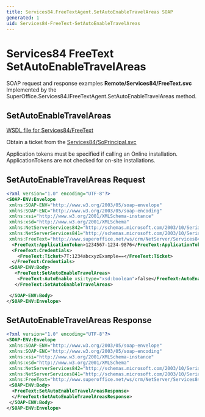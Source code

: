 ```yaml
---
title: Services84.FreeTextAgent.SetAutoEnableTravelAreas SOAP
generated: 1
uid: Services84-FreeText-SetAutoEnableTravelAreas
---
```


# Services84 FreeText SetAutoEnableTravelAreas

SOAP request and response examples **Remote/Services84/FreeText.svc**
Implemented by the <see cref="M:SuperOffice.Services84.IFreeTextAgent.SetAutoEnableTravelAreas">SuperOffice.Services84.IFreeTextAgent.SetAutoEnableTravelAreas</see> method.

## SetAutoEnableTravelAreas

[WSDL file for Services84/FreeText](../Services84-FreeText.md)

Obtain a ticket from the [Services84/SoPrincipal.svc](../SoPrincipal/index.md)

Application tokens must be specified if calling an Online installation. ApplicationTokens are not checked for on-site installations.

## SetAutoEnableTravelAreas Request

```xml
<?xml version="1.0" encoding="UTF-8"?>
<SOAP-ENV:Envelope
 xmlns:SOAP-ENV="http://www.w3.org/2003/05/soap-envelope"
 xmlns:SOAP-ENC="http://www.w3.org/2003/05/soap-encoding"
 xmlns:xsi="http://www.w3.org/2001/XMLSchema-instance"
 xmlns:xsd="http://www.w3.org/2001/XMLSchema"
 xmlns:NetServerServices842="http://schemas.microsoft.com/2003/10/Serialization/Arrays"
 xmlns:NetServerServices841="http://schemas.microsoft.com/2003/10/Serialization/"
 xmlns:FreeText="http://www.superoffice.net/ws/crm/NetServer/Services84">
  <FreeText:ApplicationToken>1234567-1234-9876</FreeText:ApplicationToken>
  <FreeText:Credentials>
    <FreeText:Ticket>7T:1234abcxyzExample==</FreeText:Ticket>
  </FreeText:Credentials>
 <SOAP-ENV:Body>
   <FreeText:SetAutoEnableTravelAreas>
    <FreeText:AutoEnable xsi:type="xsd:boolean">false</FreeText:AutoEnable>
   </FreeText:SetAutoEnableTravelAreas>

 </SOAP-ENV:Body>
</SOAP-ENV:Envelope>

```

## SetAutoEnableTravelAreas Response

```xml
<?xml version="1.0" encoding="UTF-8"?>
<SOAP-ENV:Envelope
 xmlns:SOAP-ENV="http://www.w3.org/2003/05/soap-envelope"
 xmlns:SOAP-ENC="http://www.w3.org/2003/05/soap-encoding"
 xmlns:xsi="http://www.w3.org/2001/XMLSchema-instance"
 xmlns:xsd="http://www.w3.org/2001/XMLSchema"
 xmlns:NetServerServices842="http://schemas.microsoft.com/2003/10/Serialization/Arrays"
 xmlns:NetServerServices841="http://schemas.microsoft.com/2003/10/Serialization/"
 xmlns:FreeText="http://www.superoffice.net/ws/crm/NetServer/Services84">
 <SOAP-ENV:Body>
  <FreeText:SetAutoEnableTravelAreasResponse>
  </FreeText:SetAutoEnableTravelAreasResponse>
 </SOAP-ENV:Body>
</SOAP-ENV:Envelope>

```
